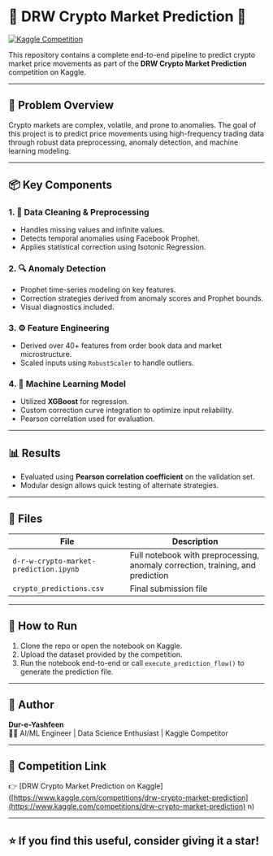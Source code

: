 # 🧠 DRW Crypto Market Prediction 🚀

[![Kaggle Competition](https://img.shields.io/badge/Kaggle-DRW%20Crypto%20Prediction-blue)](https://www.kaggle.com/competitions/drw-crypto-market-prediction)

This repository contains a complete end-to-end pipeline to predict crypto market price movements as part of the **DRW Crypto Market Prediction** competition on Kaggle.

---

## 🔮 Problem Overview

Crypto markets are complex, volatile, and prone to anomalies. The goal of this project is to predict price movements using high-frequency trading data through robust data preprocessing, anomaly detection, and machine learning modeling.

---

## 📦 Key Components

### 1. 🧼 Data Cleaning & Preprocessing
- Handles missing values and infinite values.
- Detects temporal anomalies using Facebook Prophet.
- Applies statistical correction using Isotonic Regression.

### 2. 🔍 Anomaly Detection
- Prophet time-series modeling on key features.
- Correction strategies derived from anomaly scores and Prophet bounds.
- Visual diagnostics included.

### 3. ⚙️ Feature Engineering
- Derived over 40+ features from order book data and market microstructure.
- Scaled inputs using `RobustScaler` to handle outliers.

### 4. 🤖 Machine Learning Model
- Utilized **XGBoost** for regression.
- Custom correction curve integration to optimize input reliability.
- Pearson correlation used for evaluation.

---

## 📊 Results

- Evaluated using **Pearson correlation coefficient** on the validation set.
- Modular design allows quick testing of alternate strategies.

---

## 📁 Files

| File | Description |
|------|-------------|
| `d-r-w-crypto-market-prediction.ipynb` | Full notebook with preprocessing, anomaly correction, training, and prediction |
| `crypto_predictions.csv` | Final submission file |


---

## 📌 How to Run

1. Clone the repo or open the notebook on Kaggle.
2. Upload the dataset provided by the competition.
3. Run the notebook end-to-end or call `execute_prediction_flow()` to generate the prediction file.

---

## 🧠 Author

**Dur-e-Yashfeen**  
👩‍💻 AI/ML Engineer | Data Science Enthusiast | Kaggle Competitor

---

## 🔗 Competition Link

👉 [DRW Crypto Market Prediction on Kaggle]([https://www.kaggle.com/competitions/drw-crypto-market-prediction](https://www.kaggle.com/competitions/drw-crypto-market-prediction)
n)

---

## ⭐️ If you find this useful, consider giving it a star!
